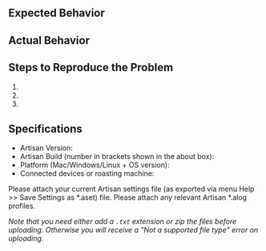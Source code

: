 ## Expected Behavior


## Actual Behavior


## Steps to Reproduce the Problem

  1. 
  2. 
  3. 

## Specifications

  - Artisan Version:
  - Artisan Build (number in brackets shown in the about box):
  - Platform (Mac/Windows/Linux + OS version):
  - Connected devices or roasting machine:
  
Please attach your current Artisan settings file (as exported via menu Help >> Save Settings as *.aset) file.
Please attach any relevant Artisan *.alog profiles.

_Note that you need either add a `.txt` extension or zip the files before uploading. Otherwise you will receive a "Not a supported file type" error on uploading._
